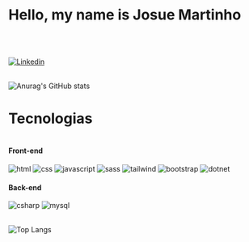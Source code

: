 <h1>Hello, my name is Josue Martinho</h1> <br><br>

[![Linkedin](https://img.shields.io/badge/LinkedIn-0077B5?style=for-the-badge&logo=linkedin&logoColor=white)](https://www.linkedin.com/in/josue-martinho-415446203/)
<br><br> 

![Anurag's GitHub stats](https://github-readme-stats.vercel.app/api?username=josuemartinho&show_icons=true&theme=radical)

<h1>Tecnologias</h1>
<div style="display: inline-block">
<h4>Front-end</h4>
<img align="center "alt="html" src="https://img.shields.io/badge/HTML5-E34F26?style=for-the-badge&logo=html5&logoColor=white"/>
<img align="center "alt="css" src="https://img.shields.io/badge/CSS3-1572B6?style=for-the-badge&logo=css3&logoColor=white"/>
<img align="center "alt="javascript" src="https://img.shields.io/badge/JavaScript-323330?style=for-the-badge&logo=javascript&logoColor=F7DF1E"/>
<img align="center "alt="sass" src="https://img.shields.io/badge/Sass-CC6699?style=for-the-badge&logo=sass&logoColor=white"/>
<img align="center "alt="tailwind" src="https://img.shields.io/badge/Tailwind_CSS-38B2AC?style=for-the-badge&logo=tailwind-css&logoColor=white"/>
<img align="center "alt="bootstrap" src="https://img.shields.io/badge/Bootstrap-563D7C?style=for-the-badge&logo=bootstrap&logoColor=white"/>
<img align="center "alt="dotnet" src="https://img.shields.io/badge/.NET-5C2D91?style=for-the-badge&logo=.net&logoColor=white"/><br>
<h4>Back-end</h4>
<img align="center "alt="csharp" src="https://img.shields.io/badge/C%23-239120?style=for-the-badge&logo=c-sharp&logoColor=white"/>
<img align="center "alt="mysql" src="https://img.shields.io/badge/MySQL-00000F?style=for-the-badge&logo=mysql&logoColor=white"/><br><br>
  
 ![Top Langs](https://github-readme-stats.vercel.app/api/top-langs/?username=josuemartinho&hide_progress=false&layout=compact) 
</div>




